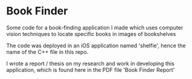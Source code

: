 # Book Finder
Some code for a book-finding application I made which uses computer vision techniques to locate specific books in images of bookshelves

The code was deployed in an iOS application named 'shelfie', hence the name of the C++ file in this repo.

I wrote a report / thesis on my research and work in developing this application, which is found here in the PDF file 'Book Finder Report'
